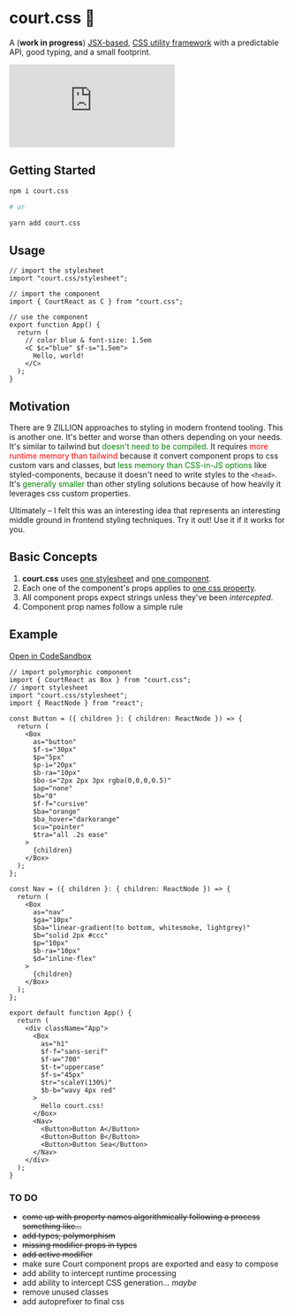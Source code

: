 # court.css 🏰

A (**work in progress**) <u>JSX-based</u>, <u>CSS utility framework</u> with a predictable API, good typing, and a small footprint.

![npm](https://img.shields.io/npm/v/court.css)

## Getting Started

```bash
npm i court.css

# or

yarn add court.css
```

## Usage

```tsx
// import the stylesheet
import "court.css/stylesheet";

// import the component
import { CourtReact as C } from "court.css";

// use the component
export function App() {
  return (
    // color blue & font-size: 1.5em
    <C $c="blue" $f-s="1.5em">
      Hello, world!
    </C>
  );
}
```

## Motivation

There are 9 ZILLION approaches to styling in modern frontend tooling. This is another one. It's better and worse than others depending on your needs. It's similar to tailwind but <span style="color: green">doesn't need to be compiled</span>. It requires <span style="color: red">more runtime memory than tailwind</span> because it convert component props to css custom vars and classes, but <span style="color: green">less memory than CSS-in-JS options</span> like styled-components, because it doesn't need to write styles to the `<head>`. It's <span style="color: green">generally smaller</span> than other styling solutions because of how heavily it leverages css custom properties.

Ultimately – I felt this was an interesting idea that represents an interesting middle ground in frontend styling techniques. Try it out! Use it if it works for you.

## Basic Concepts

1. **court.css** uses <u>one stylesheet</u> and <u>one component</u>.
1. Each one of the component's props</u> applies to <u>one css property</u>.
1. All component props expect strings unless they've been _intercepted_.
1. Component prop names follow a simple rule

## Example

[Open in CodeSandbox](https://codesandbox.io/s/court-css-example-uudxu?file=/src/App.tsx)

```tsx
// import polymorphic component
import { CourtReact as Box } from "court.css";
// import stylesheet
import "court.css/stylesheet";
import { ReactNode } from "react";

const Button = ({ children }: { children: ReactNode }) => {
  return (
    <Box
      as="button"
      $f-s="30px"
      $p="5px"
      $p-i="20px"
      $b-ra="10px"
      $bo-s="2px 2px 3px rgba(0,0,0,0.5)"
      $ap="none"
      $b="0"
      $f-f="cursive"
      $ba="orange"
      $ba_hover="darkorange"
      $cu="pointer"
      $tra="all .2s ease"
    >
      {children}
    </Box>
  );
};

const Nav = ({ children }: { children: ReactNode }) => {
  return (
    <Box
      as="nav"
      $ga="10px"
      $ba="linear-gradient(to bottom, whitesmoke, lightgrey)"
      $b="solid 2px #ccc"
      $p="10px"
      $b-ra="10px"
      $d="inline-flex"
    >
      {children}
    </Box>
  );
};

export default function App() {
  return (
    <div className="App">
      <Box
        as="h1"
        $f-f="sans-serif"
        $f-w="700"
        $t-t="uppercase"
        $f-s="45px"
        $tr="scaleY(130%)"
        $b-b="wavy 4px red"
      >
        Hello court.css!
      </Box>
      <Nav>
        <Button>Button A</Button>
        <Button>Button B</Button>
        <Button>Button Sea</Button>
      </Nav>
    </div>
  );
}
```

### TO DO

- ~~come up with property names algorithmically following a process something like...~~
- ~~add types, polymorphism~~
- ~~missing modifier props in types~~
- ~~add active modifier~~
- make sure Court component props are exported and easy to compose
- add ability to intercept runtime processing
- add ability to intercept CSS generation... _maybe_
- remove unused classes
- add autoprefixer to final css
